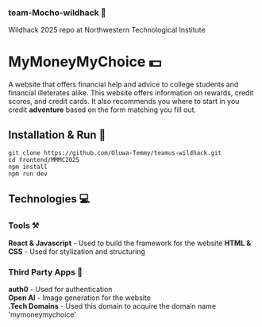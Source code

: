 
### team-Mocho-wildhack :nail_care:
Wildhack 2025 repo at Northwestern Technological Institute

# MyMoneyMyChoice :dollar:

A website that offers financial help and advice to college students and financial illeterates alike. This website offers
information on rewards, credit scores, and credit cards. It also recommends you where to start in you credit **adventure**
based on the form matching you fill out.


##  Installation & Run :runner:
`git clone https://github.com/Oluwa-Temmy/teamus-wildhack.git`<br>
`cd frontend/MMMC2025` <br>
`npm install` <br>
`npm run dev` <br>

## Technologies 💻

### Tools ⚒️
**React & Javascript** - Used to build the framework for the website
**HTML & CSS** - Used for stylization and structuring

### Third Party Apps 🥳
**auth0** - Used for authentication  <br>
**Open AI** - Image generation for the website <br>
**.Tech Domains** - Used this domain to acquire the domain name 'mymoneymychoice'


